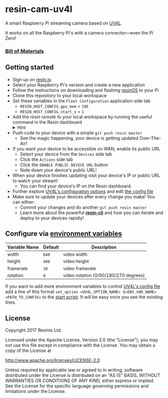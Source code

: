 # resin-cam-uv4l
A smart Raspberry Pi streaming camera based on [UV4L](https://www.linux-projects.org/uv4l/).

It works on all the Raspberry Pi's with a camera connector—even the Pi Zero!

### **[Bill of Materials](docs/BoM.md)**

## Getting started

- Sign up on [resin.io](https://dashboard.resin.io/signup)
- Select your Raspberry Pi's version and create a new application
- Follow the instructions on downloading and flashing [resinOS](https://resinos.io) to your Pi
- Clone this repository to your local workspace
- Set these variables in the `Fleet Configuration` application side tab
  - `RESIN_HOST_CONFIG_gpu_mem` = `196`
  - `RESIN_HOST_CONFIG_start_x` = `1`
- Add the _resin remote_ to your local workspace by running the useful command in the Resin dashboard
  <details>
    <summary>Hint</summary>
    <img src="docs/remoteadd.png" alt="Adding the Resin remote."></img>
  </details>
- Push code to your device with a simple `git push resin master`
  - See the magic happening, your device is getting updated Over-The-Air!
- If you want your device to be accessible on WAN, enable its public URL
  - Select your device from the `Devices` side tab
  - Click the `Actions` side tab
  - Click the `ENABLE PUBLIC DEVICE URL` button
  - Note down your device's public URL!
- When your device finishes updating visit your device's IP or public URL to watch your stream!
  - You can find your device's IP on the Resin dashboard.
- Further explore [UV4L's configuration options](https://www.linux-projects.org/uv4l/tutorials/) and edit [the config file](config/uv4l.conf)
- Make sure to update your devices after every change you make! You can either:
  - Commit your changes and do another `git push resin master`
  - Learn more about the powerful [**resin-cli**](https://github.com/resin-io/resin-cli) and how you can iterate and deploy to your devices rapidly!

## Configure via [environment variables](https://docs.resin.io/management/env-vars/)
Variable Name | Default | Description
------------ | ------------- | -------------
width | `640` | video width
height | `480` | video height
framerate | `30` | video framerate
rotation | `0` | video rotation (0/90/180/270 degrees)

If you want to add more environment variables to control [UV4L's config file](config/uv4l.conf) add a line of this format `set_option <UV4L_OPTION_NAME> $<ENV_VAR_NAME> <PATH_TO_CONFIG>` to the [start script](app/start.sh). It will be easy once you see the existing lines.

## License

Copyright 2017 Resinio Ltd.

Licensed under the Apache License, Version 2.0 (the "License"); you may not use this file except in compliance with the License. You may obtain a copy of the License at

<http://www.apache.org/licenses/LICENSE-2.0>

Unless required by applicable law or agreed to in writing, software distributed under the License is distributed on an "AS IS" BASIS, WITHOUT WARRANTIES OR CONDITIONS OF ANY KIND, either express or implied. See the License for the specific language governing permissions and limitations under the License.
